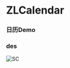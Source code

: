 # ZLCalendar

### 日历Demo

### des
![SC](https://github.com/stonelay/ZLCalendarView/Screenshots/main1.png)

